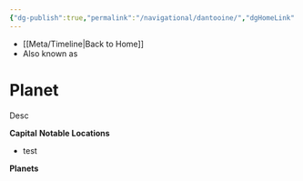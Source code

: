 ```yaml
---
{"dg-publish":true,"permalink":"/navigational/dantooine/","dgHomeLink":false}
---
```


- [[Meta/Timeline\|Back to Home]]
- Also known as 

# Planet
Desc

**Capital**
**Notable Locations**
- test

**Planets**
